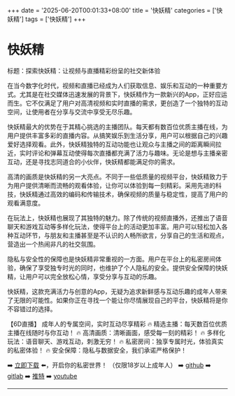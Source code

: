 +++
date = '2025-06-20T00:01:33+08:00'
title = '快妖精'
categories = ['快妖精']
tags = ['快妖精']
+++

# 快妖精

标题：探索快妖精：让视频与直播精彩纷呈的社交新体验

在当今数字化时代，视频和直播已经成为人们获取信息、娱乐和互动的一种重要方式。尤其是在社交媒体迅速发展的背景下，快妖精作为一款新兴的App，正好应运而生。它不仅满足了用户对高清视频和实时直播的需求，更创造了一个独特的互动空间，让使用者在分享与交流中享受无尽乐趣。

快妖精最大的优势在于其精心挑选的主播团队。每天都有数百位优质主播在线，为用户提供丰富多彩的直播内容。从搞笑娱乐到生活分享，用户可以根据自己的兴趣爱好选择观看。此外，快妖精独特的互动功能也让观众与主播之间的距离瞬间拉近，实时评论和弹幕互动使得每次直播都充满了活力与趣味。无论是想与主播亲密互动，还是寻找志同道合的小伙伴，快妖精都能满足你的需求。

高清的画质是快妖精的另一大亮点。不同于一些低质量的视频平台，快妖精致力于为用户提供清晰而流畅的观看体验，让你可以体验到每一刻精彩。采用先进的科技，快妖精通过高效的编码和传输技术，确保视频的质量与稳定性，提高了用户的观看满意度。

在玩法上，快妖精也展现了其独特的魅力。除了传统的视频直播外，还推出了语音聊天和游戏互动等多样化玩法，使得平台上的活动更加丰富。用户可以轻松加入各种互动环节，与朋友和主播甚至是不认识的人畅所欲言，分享自己的生活和观点，营造出一个热闹非凡的社交氛围。

隐私与安全性的保障也是快妖精非常重视的一方面。用户在平台上的私密房间体验，确保了享受独专时光的同时，也维护了个人隐私的安全。提供安全保障的快妖精，让用户可以完全放松心情，享受分享与互动的乐趣。

快妖精，这款充满活力与创意的App，无疑为追求新鲜感与互动乐趣的成年人带来了无限的可能性。如果你正在寻找一个能让你尽情展现自己的平台，快妖精将是你不容错过的选择。

【6D直播】
成年人的专属空间，实时互动尽享精彩
🔥 精选主播：每天数百位优质主播在线随时与你互动！
🔥 高清画质：清晰画面，感受每一刻的精彩！
🔥 多样化玩法：语音聊天、游戏互动，刺激无穷！
🔥 私密房间：独享专属时光，体验真实的私密体验！
🔥 安全保障：隐私与数据安全，我们承诺严格保护！

➡️ [立即下载](https://down123.s3.ap-east-1.amazonaws.com/down/down.html?channelCode=blog) ⬅️，开启你的私密世界！
（仅限18岁以上成年人）
➡️ [github](https://aldult-live.github.io/)
➡️ [gitlab](https://seo-09598d.gitlab.io/)
➡️ [推特](https://x.com/wegame33)
➡️ [youtube](https://www.youtube.com/@6Dlive)

---
